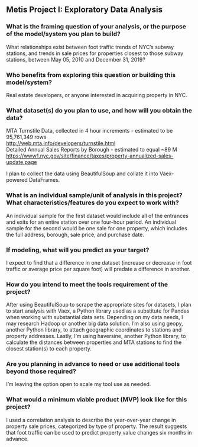 ## Metis Project I: Exploratory Data Analysis

### What is the framing question of your analysis, or the purpose of the model/system you plan to build?
            
What relationships exist between foot traffic trends of NYC’s subway stations, and trends in sale prices for properties closest to those subway stations, between May 05, 2010 and December 31, 2019? 

### Who benefits from exploring this question or building this model/system?

Real estate developers, or anyone interested in acquiring property in NYC.

### What dataset(s) do you plan to use, and how will you obtain the data?

MTA Turnstile Data, collected in 4 hour increments - estimated to be 95,761,349 rows  
http://web.mta.info/developers/turnstile.html  
Detailed Annual Sales Reports by Borough - estimated to equal ~89 M  
https://www1.nyc.gov/site/finance/taxes/property-annualized-sales-update.page  
    
I plan to collect the data using BeautifulSoup and collate it into Vaex-powered DataFrames.

### What is an individual sample/unit of analysis in this project? What characteristics/features do you expect to work with?

An individual sample for the first dataset would include all of the entrances and exits for an entire station over one four-hour period. An individual sample for the second would be one sale for one property, which includes the full address, borough, sale price, and purchase date. 

### If modeling, what will you predict as your target?

I expect to find that a difference in one dataset (increase or decrease in foot traffic or average price per square foot) will predate a difference in another. 

### How do you intend to meet the tools requirement of the project?

After using BeautifulSoup to scrape the appropriate sites for datasets, I plan to start analysis with Vaex, a Python library used as a substitute for Pandas when working with substantial data sets. Depending on my data needs, I may research Hadoop or another big data solution. I’m also using geopy, another Python library, to attach geographic coordinates to stations and property addresses. Lastly, I’m using haversine, another Python library, to calculate the distances between properties and MTA stations to find the closest station(s) to each property. 

### Are you planning in advance to need or use additional tools beyond those required?

I’m leaving the option open to scale my tool use as needed.

### What would a minimum viable product (MVP) look like for this project?

I used a correlation analysis to describe the year-over-year change in property sale prices, categorized by type of property. The result suggests that foot traffic can be used to predict property value changes six months in advance. 
